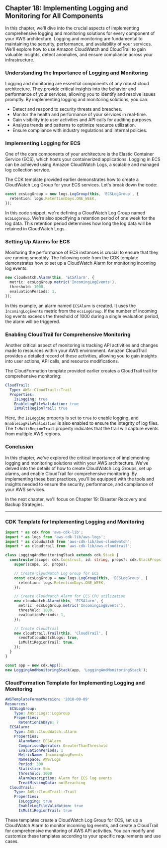 ## Chapter 18: Implementing Logging and Monitoring for All Components

In this chapter, we'll dive into the crucial aspects of implementing comprehensive logging and monitoring solutions for every component of your AWS architecture. Logging and monitoring are fundamental to maintaining the security, performance, and availability of your services. We'll explore how to use Amazon CloudWatch and CloudTrail to gain valuable insights, detect anomalies, and ensure compliance across your infrastructure.

### Understanding the Importance of Logging and Monitoring

Logging and monitoring are essential components of any robust cloud architecture. They provide critical insights into the behavior and performance of your services, allowing you to identify and resolve issues promptly. By implementing logging and monitoring solutions, you can:

- Detect and respond to security threats and breaches.
- Monitor the health and performance of your services in real-time.
- Gain visibility into user activities and API calls for auditing purposes.
- Analyze trends and patterns to optimize resource utilization.
- Ensure compliance with industry regulations and internal policies.

### Implementing Logging for ECS

One of the core components of your architecture is the Elastic Container Service (ECS), which hosts your containerized applications. Logging in ECS can be achieved using Amazon CloudWatch Logs, a scalable and managed log collection service.

The CDK template provided earlier demonstrates how to create a CloudWatch Log Group for your ECS services. Let's break down the code:

```typescript
const ecsLogGroup = new logs.LogGroup(this, 'ECSLogGroup', {
  retention: logs.RetentionDays.ONE_WEEK,
});
```

In this code snippet, we're defining a CloudWatch Log Group named `ECSLogGroup`. We're also specifying a retention period of one week for the log data. This retention period determines how long the log data will be retained in CloudWatch Logs.

### Setting Up Alarms for ECS

Monitoring the performance of ECS instances is crucial to ensure that they are running smoothly. The following code from the CDK template demonstrates how to set up a CloudWatch Alarm for monitoring incoming log events:

```typescript
new cloudwatch.Alarm(this, 'ECSAlarm', {
  metric: ecsLogGroup.metric('IncomingLogEvents'),
  threshold: 1000,
  evaluationPeriods: 1,
});
```

In this example, an alarm named `ECSAlarm` is created. It uses the `IncomingLogEvents` metric from the `ecsLogGroup`. If the number of incoming log events exceeds the threshold of 1000 during a single evaluation period, the alarm will be triggered.

### Enabling CloudTrail for Comprehensive Monitoring

Another critical aspect of monitoring is tracking API activities and changes made to resources within your AWS environment. Amazon CloudTrail provides a detailed record of these activities, allowing you to gain insights into user actions, API calls, and resource modifications.

The CloudFormation template provided earlier creates a CloudTrail trail for comprehensive monitoring:

```yaml
CloudTrail:
  Type: AWS::CloudTrail::Trail
  Properties:
    IsLogging: true
    EnableLogFileValidation: true
    IsMultiRegionTrail: true
```

Here, the `IsLogging` property is set to `true` to enable logging, and `EnableLogFileValidation` is also enabled to ensure the integrity of log files. The `IsMultiRegionTrail` property indicates that the trail will capture events from multiple AWS regions.

### Conclusion

In this chapter, we've explored the critical importance of implementing logging and monitoring solutions within your AWS architecture. We've delved into the details of how to create CloudWatch Log Groups, set up alarms, and enable CloudTrail for comprehensive monitoring. By implementing these best practices, you'll be equipped with the tools and insights needed to ensure the security, performance, and compliance of your AWS services.

In the next chapter, we'll focus on Chapter 19: Disaster Recovery and Backup Strategies.

---
### CDK Template for Implementing Logging and Monitoring

```typescript
import * as cdk from 'aws-cdk-lib';
import * as logs from 'aws-cdk-lib/aws-logs';
import * as cloudwatch from 'aws-cdk-lib/aws-cloudwatch';
import * as cloudtrail from 'aws-cdk-lib/aws-cloudtrail';

class LoggingAndMonitoringStack extends cdk.Stack {
  constructor(scope: cdk.Construct, id: string, props?: cdk.StackProps) {
    super(scope, id, props);

    // Create CloudWatch Log Group for ECS
    const ecsLogGroup = new logs.LogGroup(this, 'ECSLogGroup', {
      retention: logs.RetentionDays.ONE_WEEK,
    });

    // Create CloudWatch Alarm for ECS CPU utilization
    new cloudwatch.Alarm(this, 'ECSAlarm', {
      metric: ecsLogGroup.metric('IncomingLogEvents'),
      threshold: 1000,
      evaluationPeriods: 1,
    });

    // Create CloudTrail
    new cloudtrail.Trail(this, 'CloudTrail', {
      sendToCloudWatchLogs: true,
      isMultiRegionTrail: true,
    });
  }
}

const app = new cdk.App();
new LoggingAndMonitoringStack(app, 'LoggingAndMonitoringStack');
```

### CloudFormation Template for Implementing Logging and Monitoring

```yaml
AWSTemplateFormatVersion: '2010-09-09'
Resources:
  ECSLogGroup:
    Type: AWS::Logs::LogGroup
    Properties:
      RetentionInDays: 7
  ECSAlarm:
    Type: AWS::CloudWatch::Alarm
    Properties:
      AlarmName: ECSAlarm
      ComparisonOperator: GreaterThanThreshold
      EvaluationPeriods: 1
      MetricName: IncomingLogEvents
      Namespace: AWS/Logs
      Period: 300
      Statistic: Sum
      Threshold: 1000
      AlarmDescription: Alarm for ECS log events
      TreatMissingData: notBreaching
  CloudTrail:
    Type: AWS::CloudTrail::Trail
    Properties:
      IsLogging: true
      EnableLogFileValidation: true
      IsMultiRegionTrail: true
```

These templates create a CloudWatch Log Group for ECS, set up a CloudWatch Alarm to monitor incoming log events, and create a CloudTrail for comprehensive monitoring of AWS API activities. You can modify and customize these templates according to your specific requirements and use cases.